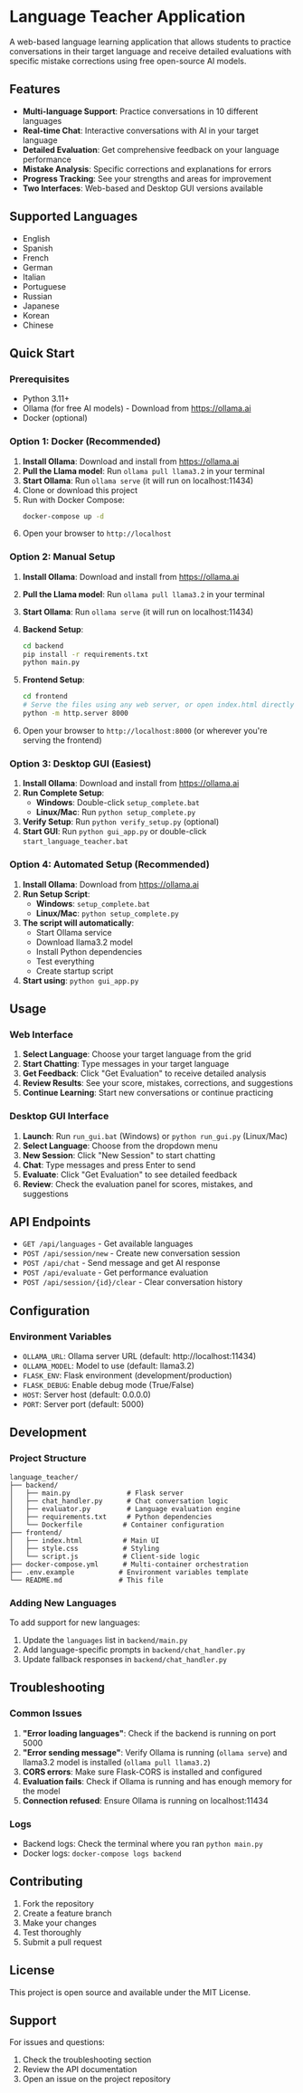 # Language Teacher Application

A web-based language learning application that allows students to practice conversations in their target language and receive detailed evaluations with specific mistake corrections using free open-source AI models.

## Features

- **Multi-language Support**: Practice conversations in 10 different languages
- **Real-time Chat**: Interactive conversations with AI in your target language
- **Detailed Evaluation**: Get comprehensive feedback on your language performance
- **Mistake Analysis**: Specific corrections and explanations for errors
- **Progress Tracking**: See your strengths and areas for improvement
- **Two Interfaces**: Web-based and Desktop GUI versions available

## Supported Languages

- English
- Spanish
- French
- German
- Italian
- Portuguese
- Russian
- Japanese
- Korean
- Chinese

## Quick Start

### Prerequisites

- Python 3.11+
- Ollama (for free AI models) - Download from https://ollama.ai
- Docker (optional)

### Option 1: Docker (Recommended)

1. **Install Ollama**: Download and install from https://ollama.ai
2. **Pull the Llama model**: Run `ollama pull llama3.2` in your terminal
3. **Start Ollama**: Run `ollama serve` (it will run on localhost:11434)
4. Clone or download this project
5. Run with Docker Compose:
   ```bash
   docker-compose up -d
   ```
6. Open your browser to `http://localhost`

### Option 2: Manual Setup

1. **Install Ollama**: Download and install from https://ollama.ai
2. **Pull the Llama model**: Run `ollama pull llama3.2` in your terminal
3. **Start Ollama**: Run `ollama serve` (it will run on localhost:11434)
4. **Backend Setup**:
   ```bash
   cd backend
   pip install -r requirements.txt
   python main.py
   ```

5. **Frontend Setup**:
   ```bash
   cd frontend
   # Serve the files using any web server, or open index.html directly
   python -m http.server 8000
   ```

6. Open your browser to `http://localhost:8000` (or wherever you're serving the frontend)

### Option 3: Desktop GUI (Easiest)

1. **Install Ollama**: Download and install from https://ollama.ai
2. **Run Complete Setup**: 
   - **Windows**: Double-click `setup_complete.bat`
   - **Linux/Mac**: Run `python setup_complete.py`
3. **Verify Setup**: Run `python verify_setup.py` (optional)
4. **Start GUI**: Run `python gui_app.py` or double-click `start_language_teacher.bat`

### Option 4: Automated Setup (Recommended)

1. **Install Ollama**: Download from https://ollama.ai
2. **Run Setup Script**: 
   - **Windows**: `setup_complete.bat`
   - **Linux/Mac**: `python setup_complete.py`
3. **The script will automatically**:
   - Start Ollama service
   - Download llama3.2 model
   - Install Python dependencies
   - Test everything
   - Create startup script
4. **Start using**: `python gui_app.py`

## Usage

### Web Interface
1. **Select Language**: Choose your target language from the grid
2. **Start Chatting**: Type messages in your target language
3. **Get Feedback**: Click "Get Evaluation" to receive detailed analysis
4. **Review Results**: See your score, mistakes, corrections, and suggestions
5. **Continue Learning**: Start new conversations or continue practicing

### Desktop GUI Interface
1. **Launch**: Run `run_gui.bat` (Windows) or `python run_gui.py` (Linux/Mac)
2. **Select Language**: Choose from the dropdown menu
3. **New Session**: Click "New Session" to start chatting
4. **Chat**: Type messages and press Enter to send
5. **Evaluate**: Click "Get Evaluation" to see detailed feedback
6. **Review**: Check the evaluation panel for scores, mistakes, and suggestions

## API Endpoints

- `GET /api/languages` - Get available languages
- `POST /api/session/new` - Create new conversation session
- `POST /api/chat` - Send message and get AI response
- `POST /api/evaluate` - Get performance evaluation
- `POST /api/session/{id}/clear` - Clear conversation history

## Configuration

### Environment Variables

- `OLLAMA_URL`: Ollama server URL (default: http://localhost:11434)
- `OLLAMA_MODEL`: Model to use (default: llama3.2)
- `FLASK_ENV`: Flask environment (development/production)
- `FLASK_DEBUG`: Enable debug mode (True/False)
- `HOST`: Server host (default: 0.0.0.0)
- `PORT`: Server port (default: 5000)

## Development

### Project Structure

```
language_teacher/
├── backend/
│   ├── main.py              # Flask server
│   ├── chat_handler.py      # Chat conversation logic
│   ├── evaluator.py         # Language evaluation engine
│   ├── requirements.txt     # Python dependencies
│   └── Dockerfile          # Container configuration
├── frontend/
│   ├── index.html          # Main UI
│   ├── style.css           # Styling
│   └── script.js           # Client-side logic
├── docker-compose.yml      # Multi-container orchestration
├── .env.example           # Environment variables template
└── README.md              # This file
```

### Adding New Languages

To add support for new languages:

1. Update the `languages` list in `backend/main.py`
2. Add language-specific prompts in `backend/chat_handler.py`
3. Update fallback responses in `backend/chat_handler.py`

## Troubleshooting

### Common Issues

1. **"Error loading languages"**: Check if the backend is running on port 5000
2. **"Error sending message"**: Verify Ollama is running (`ollama serve`) and llama3.2 model is installed (`ollama pull llama3.2`)
3. **CORS errors**: Make sure Flask-CORS is installed and configured
4. **Evaluation fails**: Check if Ollama is running and has enough memory for the model
5. **Connection refused**: Ensure Ollama is running on localhost:11434

### Logs

- Backend logs: Check the terminal where you ran `python main.py`
- Docker logs: `docker-compose logs backend`

## Contributing

1. Fork the repository
2. Create a feature branch
3. Make your changes
4. Test thoroughly
5. Submit a pull request

## License

This project is open source and available under the MIT License.

## Support

For issues and questions:
1. Check the troubleshooting section
2. Review the API documentation
3. Open an issue on the project repository
